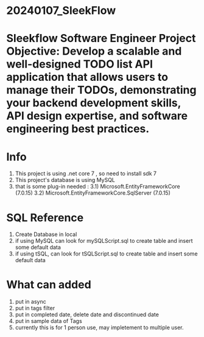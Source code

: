 # 20240107_SleekFlow
# Sleekflow Software Engineer Project  **Objective:** Develop a scalable and well-designed TODO list API application that allows users to manage their TODOs, demonstrating your backend development skills, API design expertise, and software engineering best practices.


# Info
1) This project is using .net core 7 , so need to install sdk 7 
2) This project's database is using MySQL
3) that is some plug-in needed : 
3.1) Microsoft.EntityFrameworkCore (7.0.15)
3.2) Microsoft.EntityFrameworkCore.SqlServer (7.0.15)


# SQL Reference
1) Create Database in local
2) if using MySQL can look for mySQLScript.sql to create table and insert some default data
3) if using tSQL, can look for tSQLScript.sql to create table and insert some default data

# What can added 
1) put in async 
2) put in tags filter
3) put in completed date, delete date and discontinued date
4) put in sample data of Tags
5) currently this is for 1 person use, may impletement to multiple user.